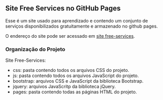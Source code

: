 ## Site Free Services no GitHub Pages

Esse é um site usado para aprendizado e contendo um conjunto de serviços disponibilizados gratuitamente e armazenado no github pages.

O endereço do site pode ser acessado em [site free-services](https://jesimar.github.io/Site-Free-Services/).


### Organização do Projeto

Site Free-Services:

* css: pasta contendo todos os arquivos CSS do projeto.
* js: pasta contendo todos os arquivos JavaScript do projeto.
* bootstrap: arquivos CSS e JavaScript da biblioteca Bootstrap. 
* jquery: arquivos JavaScritp da biblioteca jQuery.
* pages: pasta contendo todas as páginas HTML do projeto.

